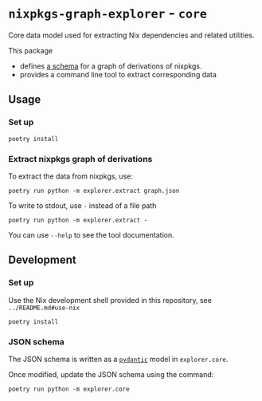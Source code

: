 # `nixpkgs-graph-explorer` -  `core`

Core data model used for extracting Nix dependencies and related utilities.

This package
- defines [a schema](./nixpkgs-graph.schema.json) for a graph of derivations of nixpkgs.
- provides a command line tool to extract corresponding data

## Usage

### Set up

```console
poetry install
```

### Extract nixpkgs graph of derivations

To extract the data from nixpkgs, use:

```console
poetry run python -m explorer.extract graph.json
```

To write to stdout, use `-` instead of a file path

```console
poetry run python -m explorer.extract -
```

You can use `--help` to see the tool documentation.

## Development

### Set up

Use the Nix development shell provided in this repository, see `../README.md#use-nix`

```console
poetry install
```

### JSON schema

The JSON schema is written as a [`pydantic`](https://docs.pydantic.dev/latest/) model in `explorer.core`.

Once modified, update the JSON schema using the command:

```console
poetry run python -m explorer.core
```

